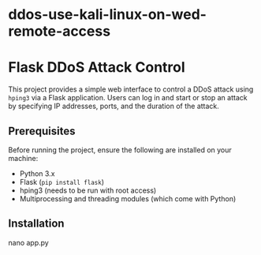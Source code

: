 # ddos-use-kali-linux-on-wed-remote-access
# Flask DDoS Attack Control

This project provides a simple web interface to control a DDoS attack using `hping3` via a Flask application. Users can log in and start or stop an attack by specifying IP addresses, ports, and the duration of the attack.

## Prerequisites

Before running the project, ensure the following are installed on your machine:

- Python 3.x
- Flask (`pip install flask`)
- hping3 (needs to be run with root access)
- Multiprocessing and threading modules (which come with Python)

## Installation

nano app.py
